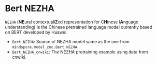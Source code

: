 # Bert NEZHA
`NEZHA` (**NE**ural contextuali**Z**ed representation for C**H**inese l**A**nguage understanding) is the Chinese pretrained language model currently based on BERT developed by Huawei.

- `Bert_NEZHA`: Source of NEZHA model same as the one from `mindspore.model_zoo.Bert_NEZHA`
- `Bert_NEZHA_cnwiki`: The NEZHA pretraining example using data from cnwiki.